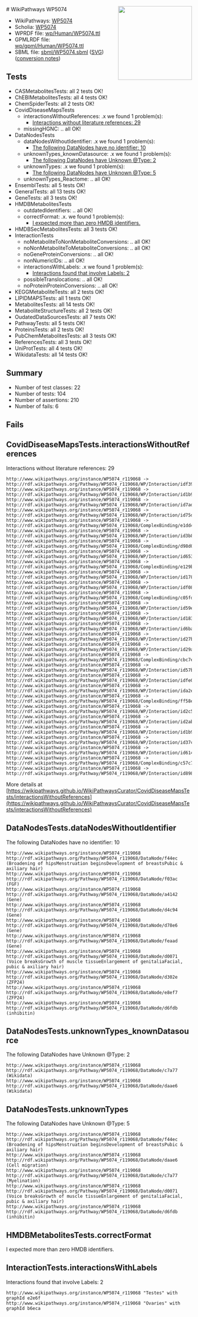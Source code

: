 <img style="float: right; width: 200px" src="../logo.png" />
# WikiPathways WP5074

* WikiPathways: [WP5074](https://identifiers.org/wikipathways:WP5074)
* Scholia: [WP5074](https://scholia.toolforge.org/wikipathways/WP5074)
* WPRDF file: [wp/Human/WP5074.ttl](../wp/Human/WP5074.ttl)
* GPMLRDF file: [wp/gpml/Human/WP5074.ttl](../wp/gpml/Human/WP5074.ttl)
* SBML file: [sbml/WP5074.sbml](../sbml/WP5074.sbml) ([SVG](../sbml/WP5074.svg)) ([conversion notes](../sbml/WP5074.txt))

## Tests
* CASMetabolitesTests: all 2 tests OK!
* ChEBIMetabolitesTests: all 4 tests OK!
* ChemSpiderTests: all 2 tests OK!
* CovidDiseaseMapsTests
    * interactionsWithoutReferences: .x we found 1 problem(s):
        * [Interactions without literature references: 29](#9701cd09)
    * missingHGNC: .. all OK!
* DataNodesTests
    * dataNodesWithoutIdentifier: .x we found 1 problem(s):
        * [The following DataNodes have no identifier: 10](#8792c490)
    * unknownTypes_knownDatasource: .x we found 1 problem(s):
        * [The following DataNodes have Unknown @Type: 2](#904516d7)
    * unknownTypes: .x we found 1 problem(s):
        * [The following DataNodes have Unknown @Type: 5](#839973e3)
    * unknownTypes_Reactome: .. all OK!
* EnsemblTests: all 5 tests OK!
* GeneralTests: all 13 tests OK!
* GeneTests: all 3 tests OK!
* HMDBMetabolitesTests
    * outdatedIdentifiers: .. all OK!
    * correctFormat: .x. we found 1 problem(s):
        * [I expected more than zero HMDB identifiers.](#ad154c1e)
* HMDBSecMetabolitesTests: all 3 tests OK!
* InteractionTests
    * noMetaboliteToNonMetaboliteConversions: .. all OK!
    * noNonMetaboliteToMetaboliteConversions: .. all OK!
    * noGeneProteinConversions: .. all OK!
    * nonNumericIDs: .. all OK!
    * interactionsWithLabels: .x we found 1 problem(s):
        * [Interactions found that involve Labels: 2](#630d2679)
    * possibleTranslocations: .. all OK!
    * noProteinProteinConversions: .. all OK!
* KEGGMetaboliteTests: all 2 tests OK!
* LIPIDMAPSTests: all 1 tests OK!
* MetabolitesTests: all 14 tests OK!
* MetaboliteStructureTests: all 2 tests OK!
* OudatedDataSourcesTests: all 7 tests OK!
* PathwayTests: all 5 tests OK!
* ProteinsTests: all 2 tests OK!
* PubChemMetabolitesTests: all 3 tests OK!
* ReferencesTests: all 3 tests OK!
* UniProtTests: all 4 tests OK!
* WikidataTests: all 14 tests OK!


## Summary

* Number of test classes: 22
* Number of tests: 104
* Number of assertions: 210
* Number of fails: 6

## Fails

<a name="9701cd09" />

## CovidDiseaseMapsTests.interactionsWithoutReferences

Interactions without literature references: 29
```
http://www.wikipathways.org/instance/WP5074_r119068 -> http://rdf.wikipathways.org/Pathway/WP5074_r119068/WP/Interaction/idf39d5ba7
http://www.wikipathways.org/instance/WP5074_r119068 -> http://rdf.wikipathways.org/Pathway/WP5074_r119068/WP/Interaction/id1b997c29
http://www.wikipathways.org/instance/WP5074_r119068 -> http://rdf.wikipathways.org/Pathway/WP5074_r119068/WP/Interaction/id7add6c5a
http://www.wikipathways.org/instance/WP5074_r119068 -> http://rdf.wikipathways.org/Pathway/WP5074_r119068/WP/Interaction/id75d6fd48
http://www.wikipathways.org/instance/WP5074_r119068 -> http://rdf.wikipathways.org/Pathway/WP5074_r119068/ComplexBinding/e1dd4
http://www.wikipathways.org/instance/WP5074_r119068 -> http://rdf.wikipathways.org/Pathway/WP5074_r119068/WP/Interaction/id3b841515
http://www.wikipathways.org/instance/WP5074_r119068 -> http://rdf.wikipathways.org/Pathway/WP5074_r119068/ComplexBinding/d98d0
http://www.wikipathways.org/instance/WP5074_r119068 -> http://rdf.wikipathways.org/Pathway/WP5074_r119068/WP/Interaction/id653d2183
http://www.wikipathways.org/instance/WP5074_r119068 -> http://rdf.wikipathways.org/Pathway/WP5074_r119068/ComplexBinding/e129b
http://www.wikipathways.org/instance/WP5074_r119068 -> http://rdf.wikipathways.org/Pathway/WP5074_r119068/WP/Interaction/id178802bc
http://www.wikipathways.org/instance/WP5074_r119068 -> http://rdf.wikipathways.org/Pathway/WP5074_r119068/WP/Interaction/idf08f0364
http://www.wikipathways.org/instance/WP5074_r119068 -> http://rdf.wikipathways.org/Pathway/WP5074_r119068/ComplexBinding/c05fd
http://www.wikipathways.org/instance/WP5074_r119068 -> http://rdf.wikipathways.org/Pathway/WP5074_r119068/WP/Interaction/id59e5a33f
http://www.wikipathways.org/instance/WP5074_r119068 -> http://rdf.wikipathways.org/Pathway/WP5074_r119068/WP/Interaction/id183c254f
http://www.wikipathways.org/instance/WP5074_r119068 -> http://rdf.wikipathways.org/Pathway/WP5074_r119068/WP/Interaction/id6ba95fe6
http://www.wikipathways.org/instance/WP5074_r119068 -> http://rdf.wikipathways.org/Pathway/WP5074_r119068/WP/Interaction/id27bc5734
http://www.wikipathways.org/instance/WP5074_r119068 -> http://rdf.wikipathways.org/Pathway/WP5074_r119068/WP/Interaction/id29a1e659
http://www.wikipathways.org/instance/WP5074_r119068 -> http://rdf.wikipathways.org/Pathway/WP5074_r119068/ComplexBinding/cbc7e
http://www.wikipathways.org/instance/WP5074_r119068 -> http://rdf.wikipathways.org/Pathway/WP5074_r119068/WP/Interaction/id57bdb2b0
http://www.wikipathways.org/instance/WP5074_r119068 -> http://rdf.wikipathways.org/Pathway/WP5074_r119068/WP/Interaction/idfe0b0219
http://www.wikipathways.org/instance/WP5074_r119068 -> http://rdf.wikipathways.org/Pathway/WP5074_r119068/WP/Interaction/ida2e6408c
http://www.wikipathways.org/instance/WP5074_r119068 -> http://rdf.wikipathways.org/Pathway/WP5074_r119068/ComplexBinding/ff58e
http://www.wikipathways.org/instance/WP5074_r119068 -> http://rdf.wikipathways.org/Pathway/WP5074_r119068/WP/Interaction/id2c564c7
http://www.wikipathways.org/instance/WP5074_r119068 -> http://rdf.wikipathways.org/Pathway/WP5074_r119068/WP/Interaction/id2ab51832
http://www.wikipathways.org/instance/WP5074_r119068 -> http://rdf.wikipathways.org/Pathway/WP5074_r119068/WP/Interaction/id1b972a98
http://www.wikipathways.org/instance/WP5074_r119068 -> http://rdf.wikipathways.org/Pathway/WP5074_r119068/WP/Interaction/id37c59ac8
http://www.wikipathways.org/instance/WP5074_r119068 -> http://rdf.wikipathways.org/Pathway/WP5074_r119068/WP/Interaction/id614104a
http://www.wikipathways.org/instance/WP5074_r119068 -> http://rdf.wikipathways.org/Pathway/WP5074_r119068/ComplexBinding/c57c7
http://www.wikipathways.org/instance/WP5074_r119068 -> http://rdf.wikipathways.org/Pathway/WP5074_r119068/WP/Interaction/id8985ebc1
```

More details at [https://wikipathways.github.io/WikiPathwaysCurator/CovidDiseaseMapsTests/interactionsWithoutReferences](https://wikipathways.github.io/WikiPathwaysCurator/CovidDiseaseMapsTests/interactionsWithoutReferences)

<a name="8792c490" />

## DataNodesTests.dataNodesWithoutIdentifier

The following DataNodes have no identifier: 10
```
http://www.wikipathways.org/instance/WP5074_r119068 http://rdf.wikipathways.org/Pathway/WP5074_r119068/DataNode/f44ec (Broadening of hipsMenstruation beginsDevelopment of breastsPubic & axiliary hair)
http://www.wikipathways.org/instance/WP5074_r119068 http://rdf.wikipathways.org/Pathway/WP5074_r119068/DataNode/f03ac (FGF)
http://www.wikipathways.org/instance/WP5074_r119068 http://rdf.wikipathways.org/Pathway/WP5074_r119068/DataNode/a4142 (Gene)
http://www.wikipathways.org/instance/WP5074_r119068 http://rdf.wikipathways.org/Pathway/WP5074_r119068/DataNode/d4c94 (Gene)
http://www.wikipathways.org/instance/WP5074_r119068 http://rdf.wikipathways.org/Pathway/WP5074_r119068/DataNode/d78e6 (Gene)
http://www.wikipathways.org/instance/WP5074_r119068 http://rdf.wikipathways.org/Pathway/WP5074_r119068/DataNode/feaad (Gene)
http://www.wikipathways.org/instance/WP5074_r119068 http://rdf.wikipathways.org/Pathway/WP5074_r119068/DataNode/d0071 (Voice breaksGrowth of muscle tissueEnlargement of genitaliaFacial, pubic & axiliary hair)
http://www.wikipathways.org/instance/WP5074_r119068 http://rdf.wikipathways.org/Pathway/WP5074_r119068/DataNode/d302e (ZFP24)
http://www.wikipathways.org/instance/WP5074_r119068 http://rdf.wikipathways.org/Pathway/WP5074_r119068/DataNode/e8ef7 (ZFP24)
http://www.wikipathways.org/instance/WP5074_r119068 http://rdf.wikipathways.org/Pathway/WP5074_r119068/DataNode/d6fdb (inhibitin)
```

<a name="904516d7" />

## DataNodesTests.unknownTypes_knownDatasource

The following DataNodes have Unknown @Type: 2
```
http://www.wikipathways.org/instance/WP5074_r119068 http://rdf.wikipathways.org/Pathway/WP5074_r119068/DataNode/c7a77 (Wikidata)
http://www.wikipathways.org/instance/WP5074_r119068 http://rdf.wikipathways.org/Pathway/WP5074_r119068/DataNode/daae6 (Wikidata)
```

<a name="839973e3" />

## DataNodesTests.unknownTypes

The following DataNodes have Unknown @Type: 5
```
http://www.wikipathways.org/instance/WP5074_r119068 http://rdf.wikipathways.org/Pathway/WP5074_r119068/DataNode/f44ec (Broadening of hipsMenstruation beginsDevelopment of breastsPubic & axiliary hair)
http://www.wikipathways.org/instance/WP5074_r119068 http://rdf.wikipathways.org/Pathway/WP5074_r119068/DataNode/daae6 (Cell migration)
http://www.wikipathways.org/instance/WP5074_r119068 http://rdf.wikipathways.org/Pathway/WP5074_r119068/DataNode/c7a77 (Myelination)
http://www.wikipathways.org/instance/WP5074_r119068 http://rdf.wikipathways.org/Pathway/WP5074_r119068/DataNode/d0071 (Voice breaksGrowth of muscle tissueEnlargement of genitaliaFacial, pubic & axiliary hair)
http://www.wikipathways.org/instance/WP5074_r119068 http://rdf.wikipathways.org/Pathway/WP5074_r119068/DataNode/d6fdb (inhibitin)
```

<a name="ad154c1e" />

## HMDBMetabolitesTests.correctFormat

I expected more than zero HMDB identifiers.
<a name="630d2679" />

## InteractionTests.interactionsWithLabels

Interactions found that involve Labels: 2
```
http://www.wikipathways.org/instance/WP5074_r119068 "Testes" with graphId e2e6f
http://www.wikipathways.org/instance/WP5074_r119068 "Ovaries" with graphId b6eca
```

